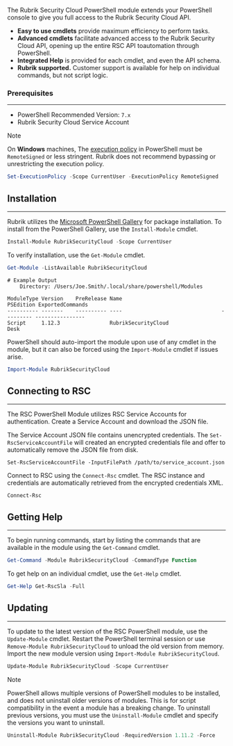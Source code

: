 The Rubrik Security Cloud PowerShell module extends your PowerShell console to give you full access to the Rubrik Security Cloud API.

- **Easy to use cmdlets** provide maximum efficiency to perform tasks.
- **Advanced cmdlets** facilitate advanced access to the Rubrik Security Cloud API, opening up the entire RSC API toautomation through PowerShell.
- **Integrated Help** is provided for each cmdlet, and even the API schema.
- **Rubrik supported.** Customer support is available for help on individual commands, but not script logic.

### Prerequisites

______________________________________________________________________

- PowerShell Recommended Version: `7.x`
- Rubrik Security Cloud Service Account

Note

On **Windows** machines, The [execution policy](https://learn.microsoft.com/en-us/powershell/module/microsoft.powershell.core/about/about_execution_policies) in PowerShell must be `RemoteSigned` or less stringent. Rubrik does not recommend bypassing or unrestricting the execution policy.

```PowerShell
Set-ExecutionPolicy -Scope CurrentUser -ExecutionPolicy RemoteSigned
```

## Installation

______________________________________________________________________

Rubrik utilizes the [Microsoft PowerShell Gallery](https://www.powershellgallery.com/packages/rubriksecuritycloud) for package installation. To install from the PowerShell Gallery, use the `Install-Module` cmdlet.

```PowerShell
Install-Module RubrikSecurityCloud -Scope CurrentUser
```

To verify installation, use the `Get-Module` cmdlet.

```PowerShell
Get-Module -ListAvailable RubrikSecurityCloud
```

```text
# Example Output
    Directory: /Users/Joe.Smith/.local/share/powershell/Modules

ModuleType Version    PreRelease Name                                PSEdition ExportedCommands
---------- -------    ---------- ----                                --------- ----------------
Script     1.12.3                RubrikSecurityCloud                 Desk
```

PowerShell should auto-import the module upon use of any cmdlet in the module, but it can also be forced using the `Import-Module` cmdlet if issues arise.

```PowerShell
Import-Module RubrikSecurityCloud
```

## Connecting to RSC

______________________________________________________________________

The RSC PowerShell Module utilizes RSC Service Accounts for authentication. Create a Service Account and download the JSON file.

The Service Account JSON file contains unencrypted credentials. The `Set-RscServiceAccountFile` will created an encrypted credentials file and offer to automatically remove the JSON file from disk.

```text
Set-RscServiceAccountFile -InputFilePath /path/to/service_account.json
```

Connect to RSC using the `Connect-Rsc` cmdlet. The RSC instance and credentials are automatically retrieved from the encrypted credentials XML.

```text
Connect-Rsc
```

## Getting Help

______________________________________________________________________

To begin running commands, start by listing the commands that are available in the module using the `Get-Command` cmdlet.

```PowerShell
Get-Command -Module RubrikSecurityCloud -CommandType Function
```

To get help on an individual cmdlet, use the `Get-Help` cmdlet.

```PowerShell
Get-Help Get-RscSla -Full
```

## Updating

______________________________________________________________________

To update to the latest version of the RSC PowerShell module, use the `Update-Module` cmdlet. Restart the PowerShell terminal session or use `Remove-Module RubrikSecurityCloud` to unload the old version from memory. Import the new module version using `Import-Module RubrikSecurityCloud`.

```PowerShell
Update-Module RubrikSecurityCloud -Scope CurrentUser
```

Note

PowerShell allows multiple versions of PowerShell modules to be installed, and does not uninstall older versions of modules. This is for script compatibility in the event a module has a breaking change. To uninstall previous versions, you must use the `Uninstall-Module` cmdlet and specify the versions you want to uninstall.

```PowerShell
Uninstall-Module RubrikSecurityCloud -RequiredVersion 1.11.2 -Force
```

